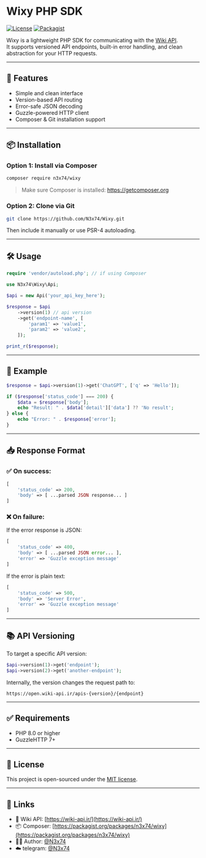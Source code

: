 # Wixy PHP SDK

[![License](https://img.shields.io/github/license/N3x74/Wixy)](LICENSE)
[![Packagist](https://img.shields.io/packagist/v/n3x74/wixy)](https://packagist.org/packages/n3x74/wixy)

Wixy is a lightweight PHP SDK for communicating with the [Wiki API](https://wiki-api.ir/).  
It supports versioned API endpoints, built-in error handling, and clean abstraction for your HTTP requests.

---

## 🚀 Features

- Simple and clean interface
- Version-based API routing
- Error-safe JSON decoding
- Guzzle-powered HTTP client
- Composer & Git installation support

---

## 📦 Installation

### Option 1: Install via Composer

```bash
composer require n3x74/wixy
```

> Make sure Composer is installed: https://getcomposer.org

### Option 2: Clone via Git

```bash
git clone https://github.com/N3x74/Wixy.git
```

Then include it manually or use PSR-4 autoloading.

---

## 🛠 Usage

```php
require 'vendor/autoload.php'; // if using Composer

use N3x74\Wixy\Api;

$api = new Api('your_api_key_here');

$response = $api
    ->version(1) // api version
    ->get('endpoint-name', [
        'param1' => 'value1',
        'param2' => 'value2',
    ]);

print_r($response);
```

---

## 📘 Example

```php
$response = $api->version(1)->get('ChatGPT', ['q' => 'Hello']);

if ($response['status_code'] === 200) {
    $data = $response['body'];
    echo "Result: " . $data['detail']['data'] ?? 'No result';
} else {
    echo "Error: " . $response['error'];
}
```

---

## 📥 Response Format

### ✅ On success:
```php
[
    'status_code' => 200,
    'body' => [ ...parsed JSON response... ]
]
```

### ❌ On failure:
If the error response is JSON:
```php
[
    'status_code' => 400,
    'body' => [ ...parsed JSON error... ],
    'error' => 'Guzzle exception message'
]
```

If the error is plain text:
```php
[
    'status_code' => 500,
    'body' => 'Server Error',
    'error' => 'Guzzle exception message'
]
```

---

## 📚 API Versioning

To target a specific API version:

```php
$api->version(1)->get('endpoint');
$api->version(2)->get('another-endpoint');
```

Internally, the version changes the request path to:
```
https://open.wiki-api.ir/apis-{version}/{endpoint}
```

---

## ✅ Requirements

- PHP 8.0 or higher
- GuzzleHTTP 7+

---

## 📄 License

This project is open-sourced under the [MIT license](LICENSE).

---

## 🔗 Links

- 🧠 Wiki API: [https://wiki-api.ir/](https://wiki-api.ir/)
- 📦 Composer: [https://packagist.org/packages/n3x74/wixy](https://packagist.org/packages/n3x74/wixy)
- 🧑‍💻 Author: [@N3x74](https://github.com/N3x74)
- ☁️ telegram: [@N3x74](https://t.me/N3x74)
